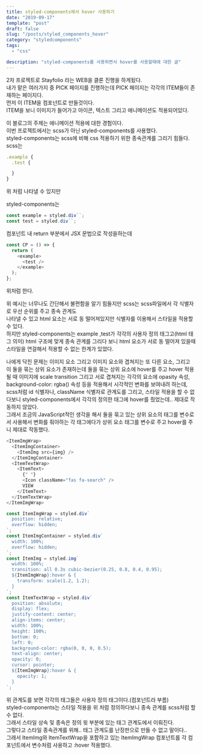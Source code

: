 ```yaml
---
title: styled-components에서 hover 사용하기
date: "2019-09-17"
template: "post"
draft: false
slug: "/posts/styled_components_hover"
category: "styledcomponents"
tags:
  - "css"

description: "styled-components를 사용하면서 hover를 사용할때에 대한 글"
---
```


2차 프로젝트로 Stayfolio 라는 WEB을 클론 진행을 하게됬다.  
내가 맡은 여러가지 중 PICK 페이지를 진행하는데 PICK 페이지는 각각의 ITEM들이 존재하는 페이지다.  
먼저 이 ITEM을 컴포넌트로 만들것이다.  
ITEM을 보니 이미지가 들어가고 아이콘, 텍스트 그리고 애니메이션도 적용되어있다.

이 블로그의 주제는 애니메이션 적용에 대한 경험이다.  
이번 프로젝트에서는 scss가 아닌 styled-components를 사용했다.  
styled-components는 scss에 비해 css 적용하기 위한 종속관계를 그리기 힘들다.  
scss는

```js
.example {
  .test {

  }
}
```

위 처럼 나타낼 수 있지만

styled-components는

```js
const example = styled.div``;
const test = styled.div``;
```

컴포넌트 내 return 부분에서 JSX 문법으로 작성을하는데

```js
const CP = () => {
  return (
    <example>
      <test />
    </example>
  );
};
```

위처럼 한다.

위 예시는 너무나도 간단해서 불편함을 알기 힘들지만 scss는 scss파일에서 각 식별자로 우선 순위를 주고 종속 관계도  
나타낼 수 있고 html 요소는
서로 동 떨어져있지만 식별자를 이용해서 스타일을 적용할 수 있다.  
하지만 styled-components는 example ,test가 각각의 사용자 정의 태그고(html 태그 의미) html 구조에 맞게
종속 관계를 그리다 보니 html 요소가 서로 동 떨어져 있을때 스타일을 연걸해서 적용할 수 없는 한계가 있었다.

나에게 닥친 문제는 이미지 요소 그리고 이미지 요소와 겹쳐지는 또 다른 요소, 그리고 이 둘을 묶는 상위 요소가 존재하는데 둘을 묶는 상위 요소에 hover를 주고 hover 적용될 때 이미지에 scale transition 그리고 서로 겹쳐지는 각각의 요소에 opasity 속성, background-color: rgba() 속성 등을 적용해서 시각적인 변화를 보여내려 하는데, scss처럼 id 식별자나, className 식별자로 관계도를 그리고, 스타일 적용을 할 수 없다보니 styled-components에서 각각의 정의한 태그에 hover를 줬었는데.. 제대로 작동하지 않았다.  
그래서 조금의 JavaScript적인 생각을 해서 둘을 묶고 있는 상위 요소의 태그를 변수로서 사용해서 변화를 줘야하는 각 태그에다가 상위 요소 태그를 변수로 주고 hover를 주니 제대로 작동했다.

```js
<ItemImgWrap>
  <ItemImgContainer>
    <ItemImg src={img} />
  </ItemImgContainer>
  <ItemTextWrap>
    <ItemText>
      {" "}
      <Icon className="fas fa-search" />
      VIEW
    </ItemText>
  </ItemTextWrap>
</ItemImgWrap>
```

```js
const ItemImgWrap = styled.div`
  position: relative;
  overflow: hidden;
`;
const ItemImgContainer = styled.div`
  width: 100%;
  overflow: hidden;
`;
const ItemImg = styled.img`
  width: 100%;
  transition: all 0.3s cubic-bezier(0.25, 0.8, 0.4, 0.95);
  ${ItemImgWrap}:hover & {
    transform: scale(1.2, 1.2);
  }
`;
const ItemTextWrap = styled.div`
  position: absolute;
  display: flex;
  justify-content: center;
  align-items: center;
  width: 100%;
  height: 100%;
  bottom: 0;
  left: 0;
  background-color: rgba(0, 0, 0, 0.5);
  text-align: center;
  opacity: 0;
  cursor: pointer;
  ${ItemImgWrap}:hover & {
    opacity: 1;
  }
`;
```

위 관계도를 보면 각각의 태그들은 사용자 정의 태그이다.(컴포넌트라 부름)  
styled-components는 스타일 적용을 위 처럼 정의하다보니 종속 관계를 scss처럼 할 수 없다.  
그래서 스타일 상속 및 종속은 정의 윗 부분에 있는 태그 관계도에서 이뤄진다.  
그렇다고 스타일 종속관계를 위해.. 태그 관계도를 난장판으로 만들 수 없고 말이다..  
그래서 ItemImg와 ItemTextWrap을 포함하고 있는 ItemImgWrap 컴포넌트를 각 컴포넌트에서 변수처럼 사용하고 :hover 적용했다.
